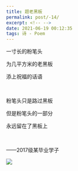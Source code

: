 ```yaml
---
title: 题老黑板
permalink: post/-14/
excerpt: <!-- -->
date: 2021-06-19 00:12:35
tags: 诗 - Poem
---
```


一寸长的粉笔头

为几平方米的老黑板

添上祝福的话语

<br>

粉笔头只是路过黑板

但是粉笔头的一部分

永远留在了黑板上

<br>

——2017级某毕业学子

![](1.jpg)